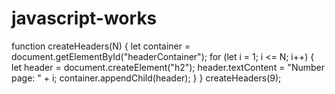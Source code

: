 # javascript-works
function createHeaders(N) {
  let container = document.getElementById("headerContainer");
  for (let i = 1; i <= N; i++) {
    let header = document.createElement("h2");
    header.textContent = "Number page: " + i;
    container.appendChild(header);
  }
}
createHeaders(9);
